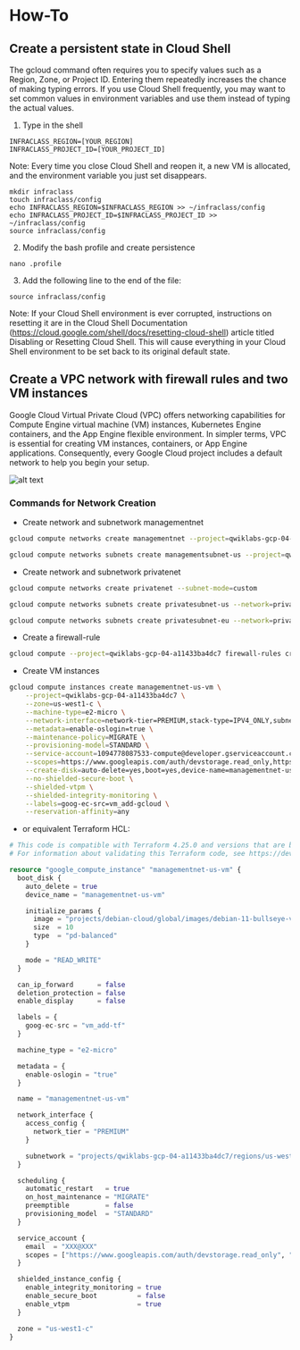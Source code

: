 # How-To

## Create a persistent state in Cloud Shell

The gcloud command often requires you to specify values such as a Region, Zone, or Project ID. Entering them repeatedly increases the chance of making typing errors. If you use Cloud Shell frequently, you may want to set common values in environment variables and use them instead of typing the actual values.

1. Type in the shell

```
INFRACLASS_REGION=[YOUR_REGION]
INFRACLASS_PROJECT_ID=[YOUR_PROJECT_ID]
```

Note: Every time you close Cloud Shell and reopen it, a new VM is allocated, and the environment variable you just set disappears. 

```
mkdir infraclass
touch infraclass/config
echo INFRACLASS_REGION=$INFRACLASS_REGION >> ~/infraclass/config
echo INFRACLASS_PROJECT_ID=$INFRACLASS_PROJECT_ID >> ~/infraclass/config
source infraclass/config
```
2. Modify the bash profile and create persistence

``` 
nano .profile 
```

3. Add the following line to the end of the file:

``` 
source infraclass/config
```

Note: If your Cloud Shell environment is ever corrupted, instructions on resetting it are in the Cloud Shell Documentation (https://cloud.google.com/shell/docs/resetting-cloud-shell) article titled Disabling or Resetting Cloud Shell. This will cause everything in your Cloud Shell environment to be set back to its original default state.

## Create a VPC network with firewall rules and two VM instances

Google Cloud Virtual Private Cloud (VPC) offers networking capabilities for Compute Engine virtual machine (VM) instances, Kubernetes Engine containers, and the App Engine flexible environment. In simpler terms, VPC is essential for creating VM instances, containers, or App Engine applications. Consequently, every Google Cloud project includes a default network to help you begin your setup.


![alt text](https://cdn.qwiklabs.com/lX%2BlZ11ZdTwmfFe3Kwrh3uu3mWYFQwnS0LdcgBS70ng%3D)

### Commands for Network Creation

- Create network and subnetwork managementnet

```bash
gcloud compute networks create managementnet --project=qwiklabs-gcp-04-a11433ba4dc7 --subnet-mode=custom --mtu=1460 --bgp-routing-mode=regional

gcloud compute networks subnets create managementsubnet-us --project=qwiklabs-gcp-04-a11433ba4dc7 --range=10.240.0.0/20 --stack-type=IPV4_ONLY --network=managementnet --region=us-west1
```

- Create network and subnetwork privatenet 

```bash
gcloud compute networks create privatenet --subnet-mode=custom

gcloud compute networks subnets create privatesubnet-us --network=privatenet --region=us-west1 --range=172.16.0.0/24

gcloud compute networks subnets create privatesubnet-eu --network=privatenet --region=europe-west1 --range=172.20.0.0/20
```

- Create a firewall-rule
```bash
gcloud compute --project=qwiklabs-gcp-04-a11433ba4dc7 firewall-rules create managementnet-allow-icmp-ssh-rdp --direction=INGRESS --priority=1000 --network=managementnet --action=ALLOW --rules=tcp:22,tcp:3389,icmp --source-ranges=0.0.0.0/0
```

- Create VM instances
```bash
gcloud compute instances create managementnet-us-vm \
    --project=qwiklabs-gcp-04-a11433ba4dc7 \
    --zone=us-west1-c \
    --machine-type=e2-micro \
    --network-interface=network-tier=PREMIUM,stack-type=IPV4_ONLY,subnet=managementsubnet-us \
    --metadata=enable-oslogin=true \
    --maintenance-policy=MIGRATE \
    --provisioning-model=STANDARD \
    --service-account=1094778087533-compute@developer.gserviceaccount.com \
    --scopes=https://www.googleapis.com/auth/devstorage.read_only,https://www.googleapis.com/auth/logging.write,https://www.googleapis.com/auth/monitoring.write,https://www.googleapis.com/auth/servicecontrol,https://www.googleapis.com/auth/service.management.readonly,https://www.googleapis.com/auth/trace.append \
    --create-disk=auto-delete=yes,boot=yes,device-name=managementnet-us-vm,image=projects/debian-cloud/global/images/debian-11-bullseye-v20231010,mode=rw,size=10,type=projects/qwiklabs-gcp-04-a11433ba4dc7/zones/us-west1-c/diskTypes/pd-balanced \
    --no-shielded-secure-boot \
    --shielded-vtpm \
    --shielded-integrity-monitoring \
    --labels=goog-ec-src=vm_add-gcloud \
    --reservation-affinity=any
```

- or equivalent Terraform HCL: 
```Terraform
# This code is compatible with Terraform 4.25.0 and versions that are backwards compatible to 4.25.0.
# For information about validating this Terraform code, see https://developer.hashicorp.com/terraform/tutorials/gcp-get-started/google-cloud-platform-build#format-and-validate-the-configuration

resource "google_compute_instance" "managementnet-us-vm" {
  boot_disk {
    auto_delete = true
    device_name = "managementnet-us-vm"

    initialize_params {
      image = "projects/debian-cloud/global/images/debian-11-bullseye-v20231010"
      size  = 10
      type  = "pd-balanced"
    }

    mode = "READ_WRITE"
  }

  can_ip_forward      = false
  deletion_protection = false
  enable_display      = false

  labels = {
    goog-ec-src = "vm_add-tf"
  }

  machine_type = "e2-micro"

  metadata = {
    enable-oslogin = "true"
  }

  name = "managementnet-us-vm"

  network_interface {
    access_config {
      network_tier = "PREMIUM"
    }

    subnetwork = "projects/qwiklabs-gcp-04-a11433ba4dc7/regions/us-west1/subnetworks/managementsubnet-us"
  }

  scheduling {
    automatic_restart   = true
    on_host_maintenance = "MIGRATE"
    preemptible         = false
    provisioning_model  = "STANDARD"
  }

  service_account {
    email  = "XXX@XXX"
    scopes = ["https://www.googleapis.com/auth/devstorage.read_only", "https://www.googleapis.com/auth/logging.write", "https://www.googleapis.com/auth/monitoring.write", "https://www.googleapis.com/auth/service.management.readonly", "https://www.googleapis.com/auth/servicecontrol", "https://www.googleapis.com/auth/trace.append"]
  }

  shielded_instance_config {
    enable_integrity_monitoring = true
    enable_secure_boot          = false
    enable_vtpm                 = true
  }

  zone = "us-west1-c"
}
```